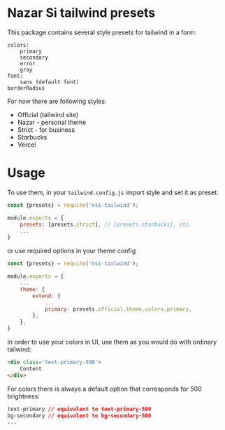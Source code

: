 # Nazar Si tailwind presets
This package contains several style presets for tailwind in a form:

```
colors: 
    primary
    secondary
    error
    gray
font:
    sans (default font)
borderRadius
```

For now there are following styles:
* Official (tailwind site)
* Nazar - personal theme 
* Strict - for business 
* Starbucks
* Vercel

# Usage

To use them, in your `tailwind.config.js` import style and set it as preset:
```js
const {presets} = require('nsi-tailwind');

module.exports = {
    presets: [presets.strict], // [presets.starbucks], etc.
    ...
} 
```
or use required options in your theme config
```js
const {presets} = require('nsi-tailwind');

module.exports = {
    ...
    theme: {
        extend: {
            ...
            primary: presets.official.theme.colors.primary,
        },
    },
} 
```

In order to use your colors in UI, use them as you would do with ordinary tailwind:
```html
<div class='text-primary-500'>
    Content
</div>
```

For colors there is always a default option that corresponds for 500 brightness:
```css 
text-primary // equivalent to text-primary-500
bg-secondary // equivalent to bg-secondary-500
...
```